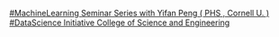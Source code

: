 [#MachineLearning Seminar Series with Yifan Peng ( PHS , Cornell U. )   #DataScience Initiative   College of Science and Engineering ](https://qi.tc/qi/110136)